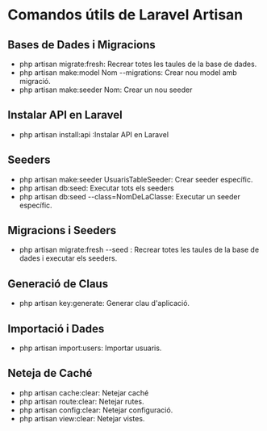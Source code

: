 # Comandos útils de Laravel Artisan

## Bases de Dades i Migracions
- php artisan migrate:fresh: Recrear totes les taules de la base de dades.
- php artisan make:model Nom --migrations: Crear nou model amb migració.
- php artisan make:seeder Nom: Crear un nou seeder

## Instalar API en Laravel
- php artisan install:api :Instalar API en Laravel

## Seeders
- php artisan make:seeder UsuarisTableSeeder: Crear seeder específic.
- php artisan db:seed: Executar tots els seeders
- php artisan db:seed --class=NomDeLaClasse: Executar un seeder específic.

## Migracions i Seeders 
- php artisan migrate:fresh --seed : Recrear totes les taules de la base de dades i executar els seeders.

## Generació de Claus
- php artisan key:generate: Generar clau d'aplicació.

## Importació i Dades
- php artisan import:users: Importar usuaris.

## Neteja de Caché
- php artisan cache:clear: Netejar caché
- php artisan route:clear: Netejar rutes.
- php artisan config:clear: Netejar configuració.
- php artisan view:clear: Netejar vistes.


